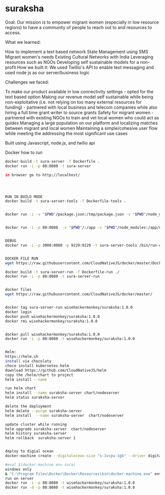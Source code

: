 # suraksha
Goal: Our mission is to empower migrant women (especially in low resource regions) to have a community of people to reach out to and resources to access.

What we learned:

How to implement a text based network
State Management using SMS
Migrant women's needs
Existing Cultural Networks with India
Leveraging resources such as NGOs
Developing self sustainable models for a non-profit
How we built it: We used Twillio's API to enable text messaging and used node js as our server/business logic

Challenges we faced:

To make our product available in low connectivity settings - opted for the text based option
Making our revenue model self sustainable while being non-exploitative (i.e. not relying on too many external resources for funding) - partnered with local business and telecom companies while also hiring a full time grant writer to source grants
Safety for migrant women - partnered with existing NGOs to train and vet local women who could act as guides
Managing a large population on our platform and localizing matches between migrant and local women
Maintaining a simple/cohesive user flow while meeting the addressing the most significant use cases


Built using
Javascript, node.js, and twilio api

Docker how to run
```bash
docker build -t sura-server -f Dockerfile .
docker run -i -p 80:8080 -t sura-server

in browser go to http://localhost/




RUN IN BUILD MODE
docker build -t sura-server-tools -f Dockerfile-tools .


docker run -i -v "$PWD"/package.json:/tmp/package.json -v "$PWD"/node_modules:/tmp/node_modules -w /tmp -t node:10 npm install


docker run -i -p 80:8080  -v "$PWD"/:/app -v "$PWD"/node_modules:/app/node_modules -t sura-server-tools /bin/run-dev


DEBUG
docker run -i -p 3000:8080 -p 9229:9229 -t sura-server-tools /bin/run-debug


DOCKER FILE RUN
wget https://raw.githubusercontent.com/CloudNativeJS/docker/master/Dockerfile-run

docker build -t sura-server-run -f Dockerfile-run ./
docker run -i -p 80:8080 -t sura-server-run


docker files
wget https://raw.githubusercontent.com/CloudNativeJS/docker/master/


docker tag sura-server-run wisehackermonkey/suraksha:1.0.0
docker login
docker push wisehackermonkey/suraksha:1.0.0
docker rmi wisehackermonkey/suraksha:1.0.0


docker pull wisehackermonkey/suraksha:1.0.0
docker run -i -p 80:8080 -t wisehackermonkey/suraksha:1.0.0


Helm:
https://helm.sh
install via chocolaty
choco install kubernetes-helm
download https://github.com/CloudNativeJS/helm
copy the /helm/chart to project
helm install --name

run helm chart
helm install --name suraksha-server chart/nodeserver
helm status suraksha-server

delete the deployment
helm delete --purge suraksha-server
helm install  --name suraksha-server  chart/nodeserver

update cluster while running
helm upgrade suraksha-server  chart/nodeserver
helm history suraksha-server
helm rollback  suraksha-server 1


deploy to digial ocean
docker-machine create --digitalocean-size "s-1vcpu-1gb" --driver digitalocean --digitalocean-access-token <PERSONAL_ACCESS_TOKEN> sura

#eval $(docker-machine env sura)
windows only
& "C:\Program Files\Docker\Docker\Resources\bin\docker-machine.exe" env sura | Invoke-Expression
run on server 
docker run -i -p 80:8080 -t wisehackermonkey/suraksha:1.0.0
docker run -d -p 80:8080 -t wisehackermonkey/suraksha:1.0.0

```